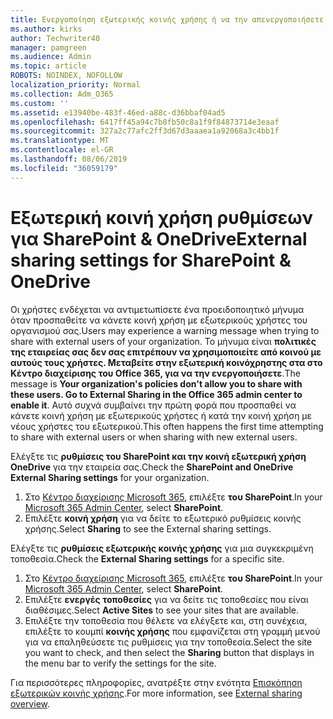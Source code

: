 ```yaml
---
title: Ενεργοποίηση εξωτερικής κοινής χρήσης ή να την απενεργοποιήσετε για το SharePoint
ms.author: kirks
author: Techwriter40
manager: pamgreen
ms.audience: Admin
ms.topic: article
ROBOTS: NOINDEX, NOFOLLOW
localization_priority: Normal
ms.collection: Adm_O365
ms.custom: ''
ms.assetid: e13940be-483f-46ed-a88c-d36bbaf04ad5
ms.openlocfilehash: 6417ff45a94c7b8fb50c8a1f9f84873714e3eaaf
ms.sourcegitcommit: 327a2c77afc2ff3d67d3aaaea1a92068a3c4bb1f
ms.translationtype: MT
ms.contentlocale: el-GR
ms.lasthandoff: 08/06/2019
ms.locfileid: "36059179"
---
```

# <a name="external-sharing-settings-for-sharepoint--onedrive"></a><span data-ttu-id="a8c56-102">Εξωτερική κοινή χρήση ρυθμίσεων για SharePoint & OneDrive</span><span class="sxs-lookup"><span data-stu-id="a8c56-102">External sharing settings for SharePoint & OneDrive</span></span>

<span data-ttu-id="a8c56-103">Οι χρήστες ενδέχεται να αντιμετωπίσετε ένα προειδοποιητικό μήνυμα όταν προσπαθείτε να κάνετε κοινή χρήση με εξωτερικούς χρήστες του οργανισμού σας.</span><span class="sxs-lookup"><span data-stu-id="a8c56-103">Users may experience a warning message when trying to share with external users of your organization.</span></span> <span data-ttu-id="a8c56-104">Το μήνυμα είναι **πολιτικές της εταιρείας σας δεν σας επιτρέπουν να χρησιμοποιείτε από κοινού με αυτούς τους χρήστες. Μεταβείτε στην εξωτερική κοινόχρηστης στα στο Κέντρο διαχείρισης του Office 365, για να την ενεργοποιήσετε**.</span><span class="sxs-lookup"><span data-stu-id="a8c56-104">The message is **Your organization's policies don't allow you to share with these users. Go to External Sharing in the Office 365 admin center to enable it**.</span></span> <span data-ttu-id="a8c56-105">Αυτό συχνά συμβαίνει την πρώτη φορά που προσπαθεί να κάνετε κοινή χρήση με εξωτερικούς χρήστες ή κατά την κοινή χρήση με νέους χρήστες του εξωτερικού.</span><span class="sxs-lookup"><span data-stu-id="a8c56-105">This often happens the first time attempting to share with external users or when sharing with new external users.</span></span>

<span data-ttu-id="a8c56-106">Ελέγξτε τις **ρυθμίσεις του SharePoint και την κοινή εξωτερική χρήση OneDrive** για την εταιρεία σας.</span><span class="sxs-lookup"><span data-stu-id="a8c56-106">Check the **SharePoint and OneDrive External Sharing settings** for your organization.</span></span>

1. <span data-ttu-id="a8c56-107">Στο [Κέντρο διαχείρισης Microsoft 365](https://admin.microsoft.com/AdminPortal/Home#/homepage">https://admin.microsoft.com/), επιλέξτε **του SharePoint**.</span><span class="sxs-lookup"><span data-stu-id="a8c56-107">In your [Microsoft 365 Admin Center](https://admin.microsoft.com/AdminPortal/Home#/homepage">https://admin.microsoft.com/), select **SharePoint**.</span></span>
3. <span data-ttu-id="a8c56-108">Επιλέξτε **κοινή χρήση** για να δείτε το εξωτερικό ρυθμίσεις κοινής χρήσης.</span><span class="sxs-lookup"><span data-stu-id="a8c56-108">Select **Sharing** to see the External sharing settings.</span></span>

<span data-ttu-id="a8c56-109">Ελέγξτε τις **ρυθμίσεις εξωτερικής κοινής χρήσης** για μια συγκεκριμένη τοποθεσία.</span><span class="sxs-lookup"><span data-stu-id="a8c56-109">Check the **External Sharing settings** for a specific site.</span></span>

1. <span data-ttu-id="a8c56-110">Στο [Κέντρο διαχείρισης Microsoft 365](https://admin.microsoft.com/AdminPortal/Home#/homepage">https://admin.microsoft.com/), επιλέξτε **του SharePoint**.</span><span class="sxs-lookup"><span data-stu-id="a8c56-110">In your [Microsoft 365 Admin Center](https://admin.microsoft.com/AdminPortal/Home#/homepage">https://admin.microsoft.com/), select **SharePoint**.</span></span>
2. <span data-ttu-id="a8c56-111">Επιλέξτε **ενεργές τοποθεσίες** για να δείτε τις τοποθεσίες που είναι διαθέσιμες.</span><span class="sxs-lookup"><span data-stu-id="a8c56-111">Select **Active Sites** to see your sites that are available.</span></span>
3. <span data-ttu-id="a8c56-112">Επιλέξτε την τοποθεσία που θέλετε να ελέγξετε και, στη συνέχεια, επιλέξτε το κουμπί **κοινής χρήσης** που εμφανίζεται στη γραμμή μενού για να επαληθεύσετε τις ρυθμίσεις για την τοποθεσία.</span><span class="sxs-lookup"><span data-stu-id="a8c56-112">Select the site you want to check, and then select the **Sharing** button that displays in the menu bar to verify the settings for the site.</span></span>

<span data-ttu-id="a8c56-113">Για περισσότερες πληροφορίες, ανατρέξτε στην ενότητα [Επισκόπηση εξωτερικών κοινής χρήσης](https://docs.microsoft.com/sharepoint/external-sharing-overview).</span><span class="sxs-lookup"><span data-stu-id="a8c56-113">For more information, see [External sharing overview](https://docs.microsoft.com/sharepoint/external-sharing-overview).</span></span>